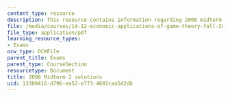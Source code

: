 ```yaml
---
content_type: resource
description: This resource contains information regarding 2008 midterm 2 solution.
file: /media/courses/14-12-economic-applications-of-game-theory-fall-2012/13300416d796ea52e7734681caa5d2db_MIT14_12F12_MT2_2008_sol.pdf
file_type: application/pdf
learning_resource_types:
- Exams
ocw_type: OCWFile
parent_title: Exams
parent_type: CourseSection
resourcetype: Document
title: 2008 Midterm 2 solutions
uid: 13300416-d796-ea52-e773-4681caa5d2db
---
```

